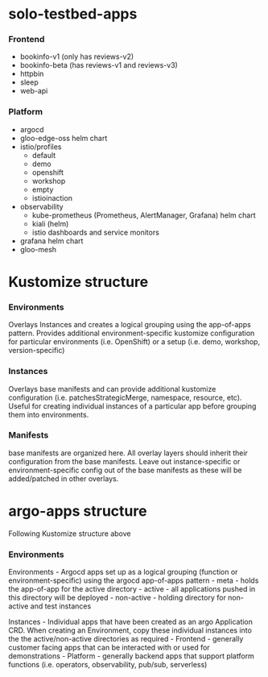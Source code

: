 # solo-testbed-apps

### Frontend
- bookinfo-v1 (only has reviews-v2)
- bookinfo-beta (has reviews-v1 and reviews-v3)
- httpbin
- sleep
- web-api

### Platform
- argocd
- gloo-edge-oss helm chart
- istio/profiles
    - default
    - demo
    - openshift
    - workshop
    - empty
    - istioinaction
- observability
    - kube-prometheus (Prometheus, AlertManager, Grafana) helm chart
    - kiali (helm)
    - istio dashboards and service monitors
- grafana helm chart
- gloo-mesh

# Kustomize structure

### Environments
Overlays Instances and creates a logical grouping using the app-of-apps pattern. Provides additional environment-specific kustomize configuration for particular environments (i.e. OpenShift) or a setup (i.e. demo, workshop, version-specific)

### Instances
Overlays base manifests and can provide additional kustomize configuration (i.e. patchesStrategicMerge, namespace, resource, etc). Useful for creating individual instances of a particular app before grouping them into environments.

### Manifests
base manifests are organized here. All overlay layers should inherit their configuration from the base manifests. Leave out instance-specific or environment-specific config out of the base manifests as these will be added/patched in other overlays.

# argo-apps structure
Following Kustomize structure above

### Environments
Environments - Argocd apps set up as a logical grouping (function or environment-specific) using the argocd app-of-apps pattern
    - meta - holds the app-of-app for the active directory
    - active - all applications pushed in this directory will be deployed
    - non-active - holding directory for non-active and test instances

Instances - Individual apps that have been created as an argo Application CRD. When creating an Environment, copy these individual instances into the the active/non-active directories as required
    - Frontend - generally customer facing apps that can be interacted with or used for demonstrations
    - Platform - generally backend apps that support platform functions (i.e. operators, observability, pub/sub, serverless)